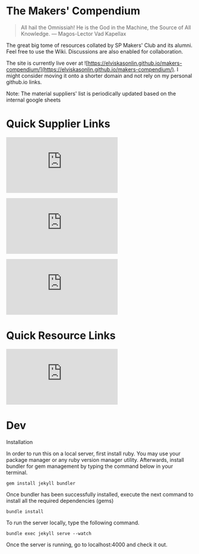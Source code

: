 # The Makers' Compendium

> All hail the Omnissiah! He is the God in the Machine, the Source of All Knowledge. — Magos-Lector Vad Kapellax

The great big tome of resources collated by SP Makers' Club and its alumni.
Feel free to use the Wiki. Discussions are also enabled for collaboration.

The site is currently live over at ![https://elviskasonlin.github.io/makers-compendium/](https://elviskasonlin.github.io/makers-compendium/). I might consider moving it onto a shorter domain and not rely on my personal github.io links.

Note: The material suppliers' list is periodically updated based on the internal google sheets

# Quick Supplier Links
![Material Suppliers (Fabric)](https://elviskasonlin.github.io/makers-compendium/_compendium/suppliers/fabric.html)

![Material Suppliers (General Materials)](https://elviskasonlin.github.io/makers-compendium/_compendium/suppliers/general-materials.html)

![Material Suppliers (Hardware)](https://elviskasonlin.github.io/makers-compendium/_compendium/suppliers/hardware.html)

# Quick Resource Links

![Books & resources](https://elviskasonlin.github.io/makers-compendium/_compendium/resources/tomes-of-knowledge.html)

# Dev
Installation

In order to run this on a local server, first install ruby. You may use your package manager or any ruby version manager utility. Afterwards, install bundler for gem management by typing the command below in your terminal.

```
gem install jekyll bundler
```

Once bundler has been successfully installed, execute the next command to install all the required dependencies (gems)

```
bundle install
```

To run the server locally, type the following command.

```
bundle exec jekyll serve --watch
```

Once the server is running, go to localhost:4000 and check it out.
